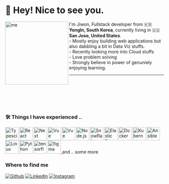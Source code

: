 
<h1> 👋 Hey! Nice to see you.</h1>

<div>
<img align="left" alt="me" src="https://github.com/wjdwl002/wjdwl002/assets/72961728/0c1164fd-bd0a-4165-b527-73a74cd03572" width="200"/>

<p>I'm Jiwon, Fullstack developer from 🇰🇷 <b>YongIn, South Korea</b>, currently living in 🇺🇸 <b>San Jose, United States</b>. 
  <br/> - Mostly enjoy building web applications but also dabbling a bit in Data Viz stuffs. 
  <br/> - Recently looking more into Cloud stuffs
  <br/> - Love problem solving
  <br/> - Strongly believe in power of genuniely enjoying learning. 
</p>
</div>
<hr/>

<br/>
<br/>
<br/>
<br/>
<br/>


### 🛠️ Things I have experienced ..
<a href="https://www.typescriptlang.org/" target="_blank"><img align="left" alt="Typescirpt" height ="42px" src="https://upload.wikimedia.org/wikipedia/commons/thumb/4/4c/Typescript_logo_2020.svg/2048px-Typescript_logo_2020.svg.png"></a>
<a href="https://react.dev/" target="_blank"> <img align="left" src="https://upload.wikimedia.org/wikipedia/commons/thumb/a/a7/React-icon.svg/2300px-React-icon.svg.png" alt="React" height="42px"/> </a> 
<a href="https://nextjs.org/" target="_blank"> <img align="left" src="https://www.datocms-assets.com/98835/1684410508-image-7.png" alt="Next" height="42px"/> </a> 
<a href="https://vuejs.org/" target="_blank"> <img align="left" src="https://upload.wikimedia.org/wikipedia/commons/thumb/9/95/Vue.js_Logo_2.svg/640px-Vue.js_Logo_2.svg.png" alt="Vue" height="42px"/> </a> 
<a href="https://nuxt.com/" target="_blank"> <img align="left" src="https://seeklogo.com/images/N/nuxt-logo-5EF50E1ABD-seeklogo.com.png" alt="Vue" height="42px"/> </a> 
<a href="https://nodejs.org" target="_blank"><img align="left" alt="Node.js" height ="42px" src="https://cdn-icons-png.flaticon.com/512/5968/5968322.png"></a>
<a href="[https://nodejs.org](https://www.snowflake.com/en/)" target="_blank"><img align="left" alt="Snowflake" height ="42px" src="https://www.strongdm.com/hubfs/21126185/Technology%20Images/5f2b5a5e7ee06cadf2e54edd_Snowflake-1.png"></a>
<a href="https://www.elastic.co/" target="_blank"><img align="left" alt="Elastic Search" height ="42px" src="https://cdn.freebiesupply.com/logos/large/2x/elastic-elasticsearch-logo-svg-vector.svg"></a>
<a href="https://www.docker.com/" target="_blank"><img align="left" alt="Docker" height ="42px" src="https://static-00.iconduck.com/assets.00/docker-icon-icon-2048x1479-cres2he9.png"></a>
<a href="https://kubernetes.io/" target="_blank"><img align="left" alt="Kubernetes" height ="42px" src="https://upload.wikimedia.org/wikipedia/commons/thumb/3/39/Kubernetes_logo_without_workmark.svg/2109px-Kubernetes_logo_without_workmark.svg.png"></a>
<a href="https://www.ansible.com/" target="_blank"><img align="left" alt="Ansible" height ="42px" src="https://static-00.iconduck.com/assets.00/ansible-icon-2048x2048-mc4z634w.png"></a>
<a href="https://www.linux.org/" target="_blank"><img align="left" alt="Linux" height ="42px" src="https://cdn.freebiesupply.com/logos/large/2x/linux-tux-2-logo-png-transparent.png"></a>
<a href="https://www.python.org" target="_blank"><img align="left" alt="Python" height ="42px" src="https://upload.wikimedia.org/wikipedia/commons/thumb/c/c3/Python-logo-notext.svg/1869px-Python-logo-notext.svg.png"></a>
<a href="https://www.tensorflow.org" target="_blank"> <img align="left" src="https://avatars.githubusercontent.com/u/15658638?s=280&v=4" alt="tensorflow" height="42px"/> </a> 
<a href="https://www.figma.com/" target="_blank"> <img src="https://raw.githubusercontent.com/rahul-jha98/github_readme_icons/main/language_and_tools/square/figma/figma.svg" alt="figma" height='42px'/> </a>
and .. some more

### Where to find me
<p>
  <a href="https://github.com/wjdwl002" target="_blank"><img alt="Github" src="https://img.shields.io/badge/GitHub-%2312100E.svg?&style=for-the-badge&logo=Github&logoColor=white" /></a> 
  <a href="https://www.linkedin.com/in/jiwon-joung-5242ab264" target="_blank"><img alt="LinkedIn" src="https://img.shields.io/badge/linkedin-%230077B5.svg?&style=for-the-badge&logo=linkedin&logoColor=white" /></a> 
  <a href="https://www.instagram.com/esthevely/?next=%2F" target="_blank"><img alt="Instagram" src="https://img.shields.io/badge/instagrm-%23D02772.svg?&style=for-the-badge&logo=instagram&logoColor=white" /></a>
</p>

